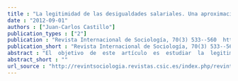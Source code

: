 ```yaml
---
title : "La legitimidad de las desigualdades salariales. Una aproximación multidimensional"
date : "2012-09-01"
authors : ["Juan-Carlos Castillo"]
publication_types : ["2"]
publication : "Revista Internacional de Sociología, 70(3) 533--560  https://doi.org/10.3989/ris.2010.11.22"
publication_short : "Revista Internacional de Sociología, 70(3) 533--560  https://doi.org/10.3989/ris.2010.11.22"
abstract : "El  objetivo  de  este  artículo  es  estudiar  la  legitimidad  de  la  desigualdad  salarial  en  contextos  con  distintos  niveles de desigualdad económica. La pregunta que guía la investigación es: ¿cómo influye un alto nivel de desigualdad económica en la legitimidad de las desigualdades salariales? Tal pregunta requiere, en primer lugar,  abordar  teóricamente  el  concepto  de  legitimidad  –característico  de  la  sociología  desde  weber  en  adelante–  así  como  también  su  medición  empírica,  para  lo  cual  se  propone  un  modelo  multidimensional  de  medición  de  la  legitimidad  basado  en  la  teoría  de  David  Beetham.  el  análisis  contempla  la  estimación  empírica  de  este  modelo  mediante  ecuaciones  estructurales  y  modelos  multinivel  utilizando  datos  del Programa internacional de encuestas sociales (iSSP).  |  Palabras Clave: Desigualdad económica; Justicia distributiva; Legitimidad; Percepción de desigualdad. | (english) The objective of this paper is to study the legitimacy of earnings inequality in contexts with different economic inequality levels. The question guiding the research is: How do high levels of income inequality in a society influence the legitimacy of earnings inequality? Such question requires on the one hand tackling the concept of legitimacy – characteristic of sociology from Weber onwards – as well as its empirical measurement, by proposing a multidimensional model for measuring legitimacy based on the theory of David Beetham. The empirical estimation of this model is performed by structural equation and multilevel analysis using data of the International Social Survey Program (ISSP). | Keywords: Distributive Justice; Economic Inequality; Inequality Perception; Legitimacy."
abstract_short : ""
url_source : "http://revintsociologia.revistas.csic.es/index.php/revintsociologia/article/view/476/497"
---
```

